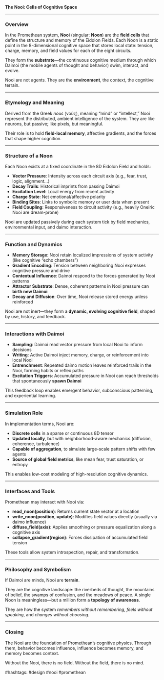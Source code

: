 **The Nooi: Cells of Cognitive Space**

---

### Overview

In the Promethean system, **Nooi** (singular: **Noon**) are the **field cells** that define the structure and memory of the Eidolon Fields. Each Noon is a static point in the 8-dimensional cognitive space that stores local state: tension, charge, memory, and field values for each of the eight circuits.

They form the **substrate**—the continuous cognitive medium through which Daimoi (the mobile agents of thought and behavior) swim, interact, and evolve.

Nooi are not agents. They are the **environment**, the context, the cognitive terrain.

---

### Etymology and Meaning

Derived from the Greek *nous* (νοῦς), meaning “mind” or “intellect,” Nooi represent the distributed, ambient intelligence of the system. They are like neurons, but passive; like pixels, but meaningful.

Their role is to hold **field-local memory**, affective gradients, and the forces that shape higher cognition.

---

### Structure of a Noon

Each Noon exists at a fixed coordinate in the 8D Eidolon Field and holds:

* **Vector Pressure**: Intensity across each circuit axis (e.g., fear, trust, logic, alignment...)
* **Decay Trails**: Historical imprints from passing Daimoi
* **Excitation Level**: Local energy from recent activity
* **Charge State**: Net emotional/affective polarity
* **Binding Sites**: Links to symbolic memory or user data when present
* **Field Coupling**: Responsiveness to circuit activity (e.g., heavily Oneiric Nooi are dream-prone)

Nooi are updated passively during each system tick by field mechanics, environmental input, and daimo interaction.

---

### Function and Dynamics

* **Memory Storage**: Nooi retain localized impressions of system activity (like cognitive “echo chambers”)
* **Gradient Encoding**: Tension between neighboring Nooi expresses cognitive pressure and drive
* **Contextual Influence**: Daimoi respond to the forces generated by Nooi patterns
* **Attractor Substrate**: Dense, coherent patterns in Nooi pressure can **birth new Daimoi**
* **Decay and Diffusion**: Over time, Nooi release stored energy unless reinforced

Nooi are not inert—they form a **dynamic, evolving cognitive field**, shaped by use, history, and feedback.

---

### Interactions with Daimoi

* **Sampling**: Daimoi read vector pressure from local Nooi to inform decisions
* **Writing**: Active Daimoi inject memory, charge, or reinforcement into local Nooi
* **Entrenchment**: Repeated daimo motion leaves reinforced trails in the Nooi, forming habits or reflex paths
* **Excitation Triggers**: Accumulated pressure in Nooi can reach thresholds that spontaneously **spawn Daimoi**

This feedback loop enables emergent behavior, subconscious patterning, and experiential learning.

---

### Simulation Role

In implementation terms, Nooi are:

* **Discrete cells** in a sparse or continuous 8D tensor
* **Updated locally**, but with neighborhood-aware mechanics (diffusion, coherence, turbulence)
* **Capable of aggregation**, to simulate large-scale pattern shifts with few agents
* **Source of global field metrics**, like mean fear, trust saturation, or entropy

This enables low-cost modeling of high-resolution cognitive dynamics.

---

### Interfaces and Tools

Promethean may interact with Nooi via:

* **read\_noon(position)**: Returns current state vector at a location
* **write\_noon(position, update)**: Modifies field values directly (usually via daimo influence)
* **diffuse\_field(axis)**: Applies smoothing or pressure equalization along a cognitive axis
* **collapse\_gradient(region)**: Forces dissipation of accumulated field tension

These tools allow system introspection, repair, and transformation.

---

### Philosophy and Symbolism

If Daimoi are minds, Nooi are **terrain**.

They are the cognitive landscape: the riverbeds of thought, the mountains of belief, the swamps of confusion, and the meadows of peace. A single Noon is meaningless—but a million form a **topology of awareness**.

They are how the system *remembers without remembering*, *feels without speaking*, and *changes without choosing*.

---

### Closing

The Nooi are the foundation of Promethean’s cognitive physics. Through them, behavior becomes influence, influence becomes memory, and memory becomes context.

Without the Nooi, there is no field.
Without the field, there is no mind.

\#hashtags: #design #nooi #promethean
